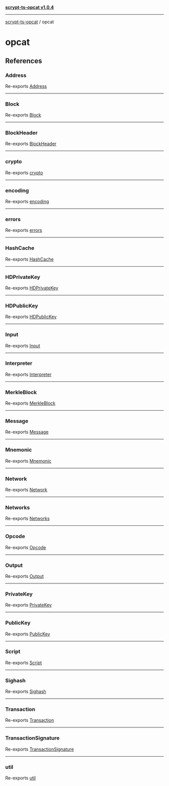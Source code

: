 [**scrypt-ts-opcat v1.0.4**](../../README.md)

***

[scrypt-ts-opcat](../../README.md) / opcat

# opcat

## References

### Address

Re-exports [Address](../../classes/Address.md)

***

### Block

Re-exports [Block](../../classes/Block.md)

***

### BlockHeader

Re-exports [BlockHeader](../Block/classes/BlockHeader.md)

***

### crypto

Re-exports [crypto](../crypto/README.md)

***

### encoding

Re-exports [encoding](../encoding/README.md)

***

### errors

Re-exports [errors](../../classes/errors.md)

***

### HashCache

Re-exports [HashCache](../../classes/HashCache.md)

***

### HDPrivateKey

Re-exports [HDPrivateKey](../../classes/HDPrivateKey.md)

***

### HDPublicKey

Re-exports [HDPublicKey](../../classes/HDPublicKey.md)

***

### Input

Re-exports [Input](../../classes/Input.md)

***

### Interpreter

Re-exports [Interpreter](../../classes/Interpreter.md)

***

### MerkleBlock

Re-exports [MerkleBlock](../Block/classes/MerkleBlock.md)

***

### Message

Re-exports [Message](../../classes/Message.md)

***

### Mnemonic

Re-exports [Mnemonic](../../classes/Mnemonic.md)

***

### Network

Re-exports [Network](../../classes/Network.md)

***

### Networks

Re-exports [Networks](../../classes/Networks.md)

***

### Opcode

Re-exports [Opcode](../../classes/Opcode.md)

***

### Output

Re-exports [Output](../../classes/Output.md)

***

### PrivateKey

Re-exports [PrivateKey](../../classes/PrivateKey.md)

***

### PublicKey

Re-exports [PublicKey](../../classes/PublicKey.md)

***

### Script

Re-exports [Script](../../classes/Script.md)

***

### Sighash

Re-exports [Sighash](../../classes/Sighash.md)

***

### Transaction

Re-exports [Transaction](../../classes/Transaction.md)

***

### TransactionSignature

Re-exports [TransactionSignature](../../classes/TransactionSignature.md)

***

### util

Re-exports [util](../util/README.md)
